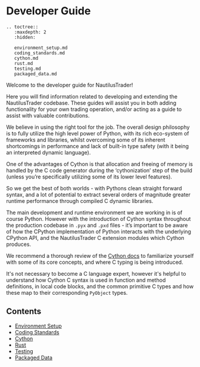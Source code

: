 # Developer Guide

```{eval-rst}
.. toctree::
   :maxdepth: 2
   :hidden:
   
   environment_setup.md
   coding_standards.md
   cython.md
   rust.md
   testing.md
   packaged_data.md
```

Welcome to the developer guide for NautilusTrader!

Here you will find information related to developing and extending the NautilusTrader codebase. 
These guides will assist you in both adding functionality for your own trading operation, and/or 
acting as a guide to assist with valuable contributions.

We believe in using the right tool for the job. The overall design philosophy is to fully utilize 
the high level power of Python, with its rich eco-system of frameworks and libraries, whilst 
overcoming some of its inherent shortcomings in performance and lack of built-in type safety 
(with it being an interpreted dynamic language).

One of the advantages of Cython is that allocation and freeing of memory is handled by the C code 
generator during the ‘cythonization’ step of the build (unless you’re specifically utilizing some of 
its lower level features).

So we get the best of both worlds - with Pythons clean straight forward syntax, and a lot of 
potential to extract several orders of magnitude greater runtime performance through compiled C 
dynamic libraries.

The main development and runtime environment we are working in is of course Python. However with the 
introduction of Cython syntax throughout the production codebase in `.pyx` and `.pxd` files - it’s 
important to be aware of how the CPython implementation of Python interacts with the underlying 
CPython API, and the NautilusTrader C extension modules which Cython produces.

We recommend a thorough review of the [Cython docs](https://cython.readthedocs.io/en/latest/) to familiarize yourself with some of its core 
concepts, and where C typing is being introduced.

It's not necessary to become a C language expert, however it's helpful to understand how Cython C 
syntax is used in function and method definitions, in local code blocks, and the common primitive C 
types and how these map to their corresponding `PyObject` types.

## Contents

- [Environment Setup](environment_setup.md)
- [Coding Standards](coding_standards.md)
- [Cython](cython.md)
- [Rust](rust.md)
- [Testing](testing.md)
- [Packaged Data](packaged_data.md)
